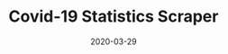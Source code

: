 ---
title: "Covid-19 Statistics Scraper"
cover: "./scraper-cover.jpg"
category: "moar"
date: "2020-03-29"
slug: "covid-19-scraper"
tags:
    - python
    - scraping
    - covid-19
    - discord
    - selenium
    - pinned
description: "A program which scrapes reported Covid-19 statistics from various government websites and submits them through Discord for manual review. The program uses a simple learning model which allows for semi-automated scraping of any website. It currently tracks all of Europe and all US states and Canadian provinces. The scraping is done using Selenium."
aim: "The project was designed to help the Covid-19 statistics tracking effort of the website <a href=\"https://www.covid19-intel.com/\"> covid19-intel.com </a> by automating manual tasks and interfacing with their Discord submission system and their Google Sheet Backend"
github: "https://github.com/wsandst/covid19-scraper-bot"
authors: ""
---
